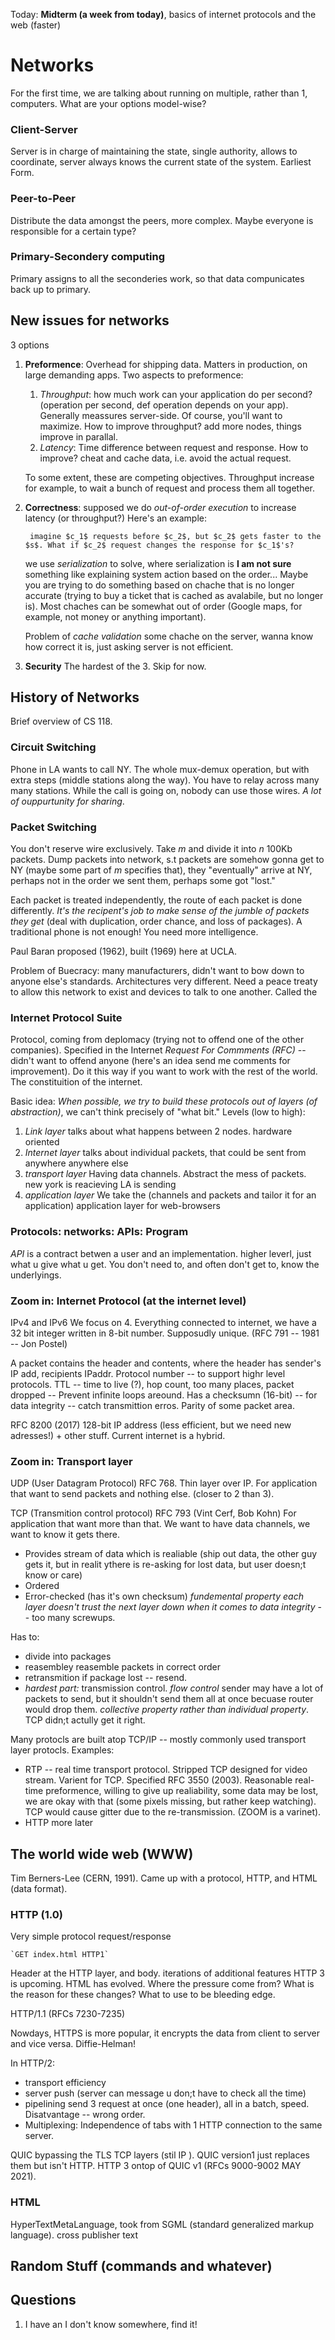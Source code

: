 Today: **Midterm (a week from today)**, basics of internet protocols and the web (faster)

# Networks
For the first time, we are talking about running on multiple, rather than 1, computers. What are your options model-wise? 

### Client-Server
Server is in charge of maintaining the state, single authority, allows to coordinate, server always knows the current state of the system. Earliest Form.

### Peer-to-Peer
Distribute the data amongst the peers, more complex. Maybe everyone is responsible for a certain type? 

### Primary-Secondery computing 
Primary assigns to all the seconderies work, so that data compunicates back up to primary. 

## New issues for networks
3 options 

1. **Preformence**: Overhead for shipping data. Matters in production, on large demanding apps. Two aspects to preformence:

    1. *Throughput*: how much work can your application do per second? (operation per second, def operation depends on your app). Generally meassures server-side. Of course, you'll want to maximize. 
    How to improve throughput? add more nodes, things improve in parallal.
    2. *Latency*: Time difference between request and response. How to improve? cheat and cache data, i.e. avoid the actual request.

    To some extent, these are competing objectives. Throughput increase for example, to wait a bunch of request and process them all together. 
2. **Correctness**: supposed we do *out-of-order execution* to increase latency (or throughput?) Here's an example:
    
        imagine $c_1$ requests before $c_2$, but $c_2$ gets faster to the $s$. What if $c_2$ request changes the response for $c_1$'s?

    we use *serialization* to solve, where serialization is **I am not sure** something like explaining system action based on the order... Maybe you are trying to do something based on chache that is no longer accurate (trying to buy a ticket that is cached as avalabile, but no longer is). Most chaches can be somewhat out of order (Google maps, for example, not money or anything important).  

    Problem of *cache validation* some chache on the server, wanna know how correct it is, just asking server is not efficient. 

3. **Security** The hardest of the 3. Skip for now.


## History of Networks
Brief overview of CS 118.

### Circuit Switching 
Phone in LA wants to call NY. The whole mux-demux operation, but with extra steps (middle stations along the way). You have to relay across many many stations. While the call is going on, nobody can use those wires. *A lot of ouppurtunity for sharing*.

### Packet Switching 
You don't reserve wire exclusively. Take $m$ and divide it into $n$ 100Kb packets. Dump packets into network, s.t packets are somehow gonna get to NY (maybe some part of $m$ specifies that), they "eventually" arrive at NY, perhaps not in the order we sent them, perhaps some got "lost."

Each packet is treated independently, the route of each packet is done differently. *It's the recipent's job to make sense of the jumble of packets they get* (deal with duplication, order chance, and loss of packages). A traditional phone is not enough! You need more intelligence. 

Paul Baran proposed (1962), built (1969) here at UCLA. 

Problem of Buecracy: many manufacturers, didn't want to bow down to anyone else's standards. Architectures very different. Need a peace treaty to allow this network to exist and devices to talk to one another. Called the 

### Internet Protocol Suite 
Protocol, coming from deplomacy (trying not to offend one of the other companies). Specified in the Internet *Request For Commments (RFC)* -- didn't want to offend anyone (here's an idea send me comments for improvement). Do it this way if you want to work with the rest of the world. The constituition of the internet. 

Basic idea: *When possible, we try to build these protocols out of layers (of abstraction)*, we can't think precisely of "what bit." Levels (low to high):

1. *Link layer* talks about what happens between 2 nodes. hardware oriented
2. *Internet layer* talks about individual packets, that could be sent from anywhere anywhere else
3. *transport layer* Having data channels. Abstract the mess of packets. new york is reacieving LA is sending 
4. *application layer* We take the (channels and packets and tailor it for an application) application layer for web-browsers


### Protocols: networks: APIs: Program 
*API* is a contract betwen a user and an implementation. higher leverl, just what u give what u get. You don't need to, and often don't get to, know the underlyings. 

### Zoom in: Internet Protocol (at the internet level)
IPv4 and IPv6 We focus on 4. Everything connected to internet, we have a 32 bit integer written in 8-bit number. Supposudly unique. (RFC 791 -- 1981 -- Jon Postel)

A packet contains the header and contents, where the header has sender's IP add, recipients IPaddr. Protocol number -- to support highr level protocols. TTL -- time to live (?), hop count, too many places, packet dropped -- Prevent infinite loops areound. Has a checksumn (16-bit) --  for data integrity -- catch transmittion erros. Parity of some packet area.

RFC 8200 (2017) 128-bit IP address (less efficient, but we need new adresses!) + other stuff. Current internet is a hybrid. 


### Zoom in: Transport layer
UDP (User Datagram Protocol) RFC 768. Thin layer over IP. For application that want to send packets and nothing else. (closer to 2 than 3). 

TCP (Transmition control protocol) RFC 793 (Vint Cerf, Bob Kohn) For application that want more than that. We want to have data channels, we want to know it gets there. 
- Provides stream of data which is realiable (ship out data, the other guy gets it, but in realit ythere is re-asking for lost data, but user doesn;t know or care) 
- Ordered
- Error-checked (has it's own checksum) *fundemental property each layer doesn't trust the next layer down when it comes to data integrity* -- too many screwups. 

Has to: 
- divide into packages
- reasembley reasemble packets in correct order
- retransmition if package lost -- resend. 
- *hardest part:* transmission control. *flow control* sender may have a lot of packets to send, but it shouldn't send them all at once becuase router would drop them. *collective property rather than individual property*. TCP didn;t actully get it right. 

Many protocls are built atop TCP/IP -- mostly commonly used transport layer protocls. Examples: 
- RTP -- real time transport protocol. Stripped TCP designed for video stream. Varient for TCP. Specified RFC 3550 (2003). Reasonable real-time preformence, willing to give up realiability, some data may be lost, we are okay with that (some pixels missing, but rather keep watching). TCP would cause gitter due to the re-transmission. (ZOOM is a varinet).
- HTTP more later

## The world wide web (WWW)
Tim Berners-Lee (CERN, 1991). Came up with a protocol, HTTP, and HTML (data format). 

### HTTP (1.0)
Very simple protocol request/response

    `GET index.html HTTP1`

Header at the HTTP layer, and body. iterations of additional features HTTP 3 is upcoming. HTML has evolved. Where the pressure come from? What is the reason for these changes? What to use to be bleeding edge. 

HTTP/1.1 (RFCs 7230-7235)

Nowdays, HTTPS is more popular, it encrypts the data from client to server and vice versa. Diffie-Helman!

In HTTP/2: 

- transport efficiency 
- server push (server can message u don;t have to check all the time)
- pipelining send 3 request at once (one header), all in a batch, speed. Disatvantage -- wrong order. 
- Multiplexing: Independence of tabs with 1 HTTP connection to the same server. 

QUIC bypassing the TLS TCP layers (stil IP ). QUIC version1 just replaces them but isn't HTTP. HTTP 3 ontop of QUIC v1 (RFCs 9000-9002 MAY 2021). 

### HTML 
HyperTextMetaLanguage, took from SGML (standard generalized markup language). cross publisher text

## Random Stuff (commands and whatever)

## Questions

1. I have an I don't know somewhere, find it!